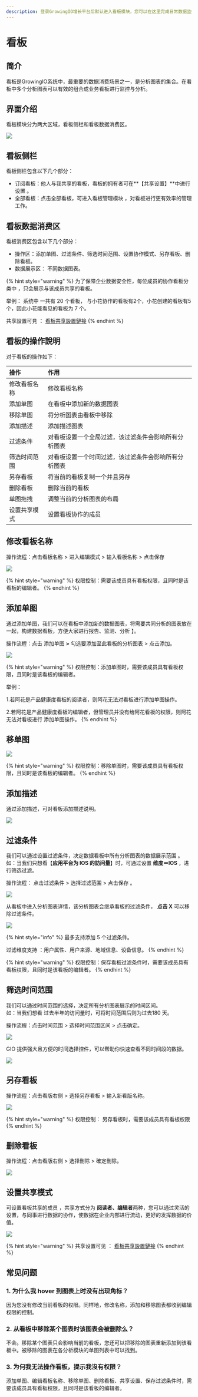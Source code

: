 ```yaml
---
description: 登录GrowingIO增长平台后默认进入看板模块，您可以在这里完成日常数据监控工作。
---
```


# 看板

## 简介

看板是GrowingIO系统中，最重要的数据消费场景之一，是分析图表的集合。在看板中多个分析图表可以有效的组合成业务看板进行监控与分析。

## 界面介绍

看板模块分为两大区域，看板侧栏和看板数据消费区。

![](../../.gitbook/assets/image%20%28177%29.png)

## 看板侧栏

看板侧栏包含以下几个部分：

* 订阅看板：他人与我共享的看板，看板的拥有者可在**【共享设置】**中进行设置 。
* 全部看板：点击全部看板，可进入看板管理模块 ，对看板进行更有效率的管理工作。

## 看板数据消费区

看板消费区包含以下几个部分：

* 操作区：添加单图、过滤条件、筛选时间范围、设置协作模式、另存看板、删除看板。 
* 数据展示区： 不同数据图表。

{% hint style="warning" %}
为了保障企业数据安全性，每位成员的协作看板分类中 ，只会展示与该成员共享的看板。  
  
举例： 系统中 一共有 20 个看板， 与小花协作的看板有2个，小花创建的看板有5个，因此小花能看见的看板为 7 个。 

共享設置可見 ： [看板共享設置鏈接](https://app.gitbook.com/@growingio/s/cdp/~/drafts/-M7f1KTwEG20PbWnheJR/v/v20200600/product-manual/charts/kan-ban-gong-xiang-she-zhi)
{% endhint %}

## 看板的操作說明 

对于看板的操作如下：

| 操作 | 作用 |
| :--- | :--- |
| 修改看板名称 | 修改看板名称 |
| 添加单图 | 在看板中添加新的数据图表 |
| 移除单图 | 将分析图表由看板中移除 |
| 添加描述 | 添加描述图表 |
| 过滤条件 | 对看板设置一个全局过滤，该过滤条件会影响所有分析图表 |
| 筛选时间范围 | 对看板设置一个时间过滤，该过滤条件会影响所有分析图表 |
| 另存看板 | 将当前的看板复制一个并且另存 |
| 删除看板 | 删除当前的看板 |
| 单图拖拽 | 调整当前的分析图表的布局 |
| 设置共享模式 | 设置看板协作的成员 |

## 修改看板名称

操作流程：点击看板名称 &gt; 进入编辑模式 &gt; 输入看板名称 &gt; 点击保存

![](../../.gitbook/assets/image%20%28186%29.png)

{% hint style="warning" %}
权限控制：需要该成员具有看板权限，且同时是该看板的编辑者。
{% endhint %}

## 添加单图

通过添加单图，我们可以在看板中添加新的数据图表，将需要共同分析的图表放在一起，构建数据看板，方便大家进行报告、监测、分析 】。

操作流程：点击 添加单图 **&gt;** 勾选要添加至此看板的分析图表 &gt; 点击添加。 

![](../../.gitbook/assets/image%20%28188%29.png)

{% hint style="warning" %}
 权限控制：添加单图时，需要该成员具有看板权限，且同时是该看板的编辑者。

举例：

1.若阿花是产品健康度看板的阅读者，则阿花无法对看板进行添加单图操作。

2.若阿花是产品健康度看板的编辑者，但管理员并没有给阿花看板的权限，则阿花无法对看板进行 添加单图操作。
{% endhint %}

## 移单图

![](../../.gitbook/assets/image%20%28179%29.png)

{% hint style="warning" %}
权限控制：移除单图时，需要该成员具有看板权限，且同时是该看板的编辑者。
{% endhint %}

## 添加描述

通过添加描述，可对看板添加描述说明。

![](../../.gitbook/assets/image%20%28183%29.png)

## 过滤条件

我们可以通过设置过滤条件，决定数据看板中所有分析图表的数据展示范围 。  
如：当我们只想看【**应用平台为 IOS 的訪问量**】时，可通过设置 **维度＝IOS**  ，进行筛选过滤。

操作流程： 点击过滤条件 &gt; 选择过滤范围 &gt; 点击保存 。

![](../../.gitbook/assets/image%20%28181%29.png)

从看板中进入分析图表详情，该分析图表会继承看板的过滤条件， **点击 X** 可以移除过滤条件。

![](../../.gitbook/assets/image%20%28178%29.png)

{% hint style="info" %}
最多支持添加 5 个过滤条件。

过滤维度支持 ：用户属性、用户来源、地域信息、设备信息。
{% endhint %}

{% hint style="warning" %}
权限控制：保存看板过滤条件时，需要该成员具有看板权限，且同时是该看板的编辑者。
{% endhint %}

## 筛选时间范围

我们可以通过时间范围的选择，决定所有分析图表展示的时间区间。  
如：当我们想看 过去半年的访问量时，可将时间范围后则为过去180 天。

操作流程：点击时间范围 &gt;  选择时间范围区间 &gt; 点击确定。

![](../../.gitbook/assets/image%20%28184%29.png)

GIO 提供强大且方便的时间选择控件，可以帮助你快速查看不同时间段的数据。

![](../../.gitbook/assets/image%20%28180%29.png)

## 另存看板

操作流程：点击看版右侧  &gt; 选择另存看板 &gt;  输入新看版名称。 

![](../../.gitbook/assets/image%20%28182%29.png)

{% hint style="warning" %}
权限控制： 另存看板时，需要该成员具有看板权限
{% endhint %}

## 删除看板

操作流程：点击看版右侧  &gt;  选择刪除 &gt;  確定刪除。 

![](../../.gitbook/assets/image%20%28187%29.png)

## 设置共享模式

可设置看板共享的成员 ，共享方式分为 **阅读者、编辑者**两种，您可以通过灵活的设置，与同事进行数据的协作，使数据在企业内部进行流动，更好的发挥数据的价值。

![](../../.gitbook/assets/image%20%28176%29.png)

{% hint style="warning" %}
共享设置可见 ： [看板共享設置鏈接](https://app.gitbook.com/@growingio/s/cdp/~/drafts/-M7f1KTwEG20PbWnheJR/v/v20200600/product-manual/charts/kan-ban-gong-xiang-she-zhi)
{% endhint %}

## 常见问题

### 1. **为什么我 hover 到图表上时没有出现角标？**

因为您没有修改当前看板的权限。同样地，修改名称，添加和移除图表都收到编辑权限的控制。

### 2.  **从看板中移除某个图表时该图表会被删除么？**

不会。移除某个图表只会影响当前的看板，您还可以把移除的图表重新添加到该看板中。被移除的图表在各分析模块的单图列表中可以找到。

### 3. 为何我无法操作看板，提示我沒有权限？

添加单图、编辑看板名称、移除单图、删除看板、共享设置、保存过滤条件时，需要该成员具有看板权限，且同时是该看板的编辑者。

